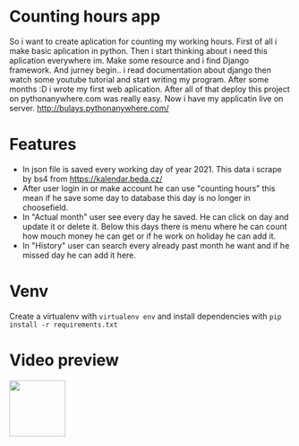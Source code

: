 # Counting hours app
So i want to create aplication for counting my working hours. First of all i make basic aplication in python. Then i start thinking about i need this aplication everywhere im. Make some resource and i find Django framework. And jurney begin.. i read documentation about django then watch some youtube tutorial and start writing my program. After some months :D i wrote my first web aplication. After all of that deploy this project on pythonanywhere.com was really easy. Now i have my applicatin live on server. http://bulays.pythonanywhere.com/

# Features

-  In json file is saved every working day of year 2021. This data i scrape by bs4 from https://kalendar.beda.cz/ 
-  After user login in or make account he can use "counting hours" this mean if he save some day to database this day is no longer in choosefield. 
-  In "Actual month" user see every day he saved. He can click on day and update it or delete it. Below this days there is menu where he can count how mouch money he can get or if he work on holiday he can add it. 
-  In "History" user can search every already past month he want and if he missed day he can add it here.

# Venv

Create a virtualenv with `virtualenv env` and install dependencies with `pip install -r requirements.txt`

# Video preview

[<img src="https://cdn.freebiesupply.com/logos/large/2x/youtube-logo-png-transparent.png" width="" height="100">](https://youtu.be/3R52NHLcnzE)

